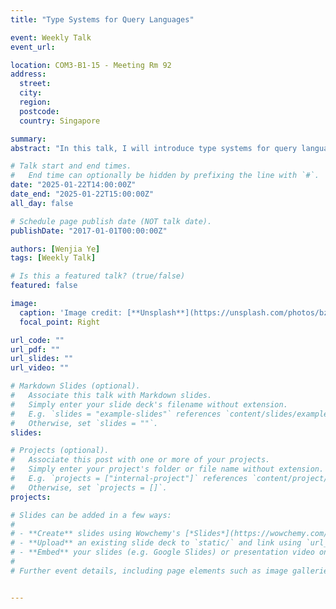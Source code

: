 ```yaml
---
title: "Type Systems for Query Languages"

event: Weekly Talk
event_url: 

location: COM3-B1-15 - Meeting Rm 92
address:
  street: 
  city: 
  region: 
  postcode:
  country: Singapore

summary: 
abstract: "In this talk, I will introduce type systems for query languages, with a focus on SQL and GQL. Practical SQL engines exhibit subtle differences in their handling of typing constraints and implicit type casts, often overlooked in formal accounts of SQL. These variations can significantly impact the portability of queries across engines. To address this issue, we present TRAF, a formal typing semantics for SQL that explicitly captures both static and dynamic type behaviors. In addition to SQL, we turn our attention to GQL, a widely used query language for graph databases. However, executing queries on graph databases can be computationally expensive, particularly due to the extensive use of joins. To mitigate these costs, we aim to design a type system capable of identifying 'useless' queries. For instance, queries that are guaranteed to yield empty results or stuck."

# Talk start and end times.
#   End time can optionally be hidden by prefixing the line with `#`.
date: "2025-01-22T14:00:00Z"
date_end: "2025-01-22T15:00:00Z"
all_day: false

# Schedule page publish date (NOT talk date).
publishDate: "2017-01-01T00:00:00Z"

authors: [Wenjia Ye]
tags: [Weekly Talk]

# Is this a featured talk? (true/false)
featured: false

image:
  caption: 'Image credit: [**Unsplash**](https://unsplash.com/photos/bzdhc5b3Bxs)'
  focal_point: Right

url_code: ""
url_pdf: ""
url_slides: ""
url_video: ""

# Markdown Slides (optional).
#   Associate this talk with Markdown slides.
#   Simply enter your slide deck's filename without extension.
#   E.g. `slides = "example-slides"` references `content/slides/example-slides.md`.
#   Otherwise, set `slides = ""`.
slides:

# Projects (optional).
#   Associate this post with one or more of your projects.
#   Simply enter your project's folder or file name without extension.
#   E.g. `projects = ["internal-project"]` references `content/project/deep-learning/index.md`.
#   Otherwise, set `projects = []`.
projects:

# Slides can be added in a few ways:
# 
# - **Create** slides using Wowchemy's [*Slides*](https://wowchemy.com/docs/managing-content/#create-slides) feature and link using `slides` parameter in the front matter of the talk file
# - **Upload** an existing slide deck to `static/` and link using `url_slides` parameter in the front matter of the talk file
# - **Embed** your slides (e.g. Google Slides) or presentation video on this page using [shortcodes](https://wowchemy.com/docs/writing-markdown-latex/).
# 
# Further event details, including page elements such as image galleries, can be added to the body of this page.


---
```

